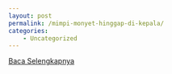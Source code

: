 ```yaml
---
layout: post
permalink: /mimpi-monyet-hinggap-di-kepala/
categories:
    - Uncategorized
---
```


[Baca Selengkapnya](/10)